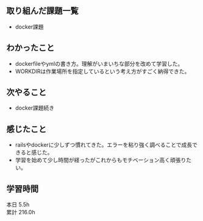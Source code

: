 ## 取り組んだ課題一覧
- docker課題
## わかったこと
- dockerfileやymlの書き方。理解がいまいちな部分を改めて学習した。
- WORKDIRは作業場所を指定しているという考え方がすごく納得できた。
## 次やること
- docker課題続き
## 感じたこと
- railsやdockerに少しずつ慣れてきた。エラーを粘り強く調べることで成長できると感じた。
- 学習を始めて少し時間が経ったがこれからもモチベーション高く頑張りたい。
## 学習時間
本日 5.5h  
累計 216.0h
